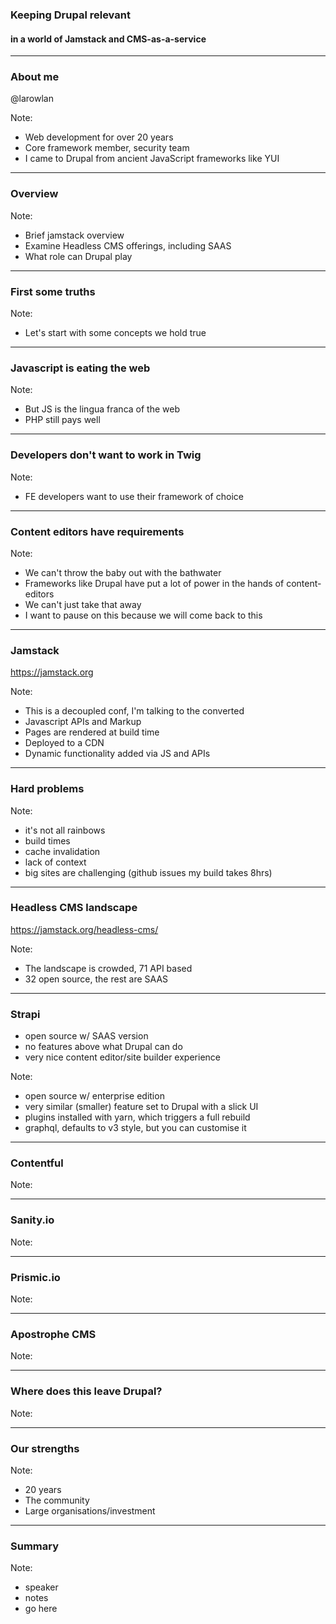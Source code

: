 <!-- .slide: data-background="./images/water.jpg" -->
### Keeping Drupal relevant 
#### in a world of Jamstack and CMS-as-a-service

---

### About me

@larowlan

Note:

- Web development for over 20 years
- Core framework member, security team
- I came to Drupal from ancient JavaScript frameworks like YUI

---

### ️Overview

Note:

- Brief jamstack overview
- Examine Headless CMS offerings, including SAAS
- What role can Drupal play

---

### First some truths

Note:

- Let's start with some concepts we hold true

---

### Javascript is eating the web

Note:

- But JS is the lingua franca of the web
- PHP still pays well

---

### Developers don't want to work in Twig

Note:

- FE developers want to use their framework of choice

---

### Content editors have requirements

Note:

- We can't throw the baby out with the bathwater
- Frameworks like Drupal have put a lot of power in the hands of content-editors
- We can't just take that away
- I want to pause on this because we will come back to this

---

<!-- .slide: class="jamstack" -->
### Jamstack

https://jamstack.org

Note:

- This is a decoupled conf, I'm talking to the converted
- Javascript APIs and Markup
- Pages are rendered at build time
- Deployed to a CDN
- Dynamic functionality added via JS and APIs

---

### Hard problems

Note:

- it's not all rainbows
- build times
- cache invalidation
- lack of context
- big sites are challenging (github issues my build takes 8hrs)

---

### Headless CMS landscape

https://jamstack.org/headless-cms/

Note:

- The landscape is crowded, 71 API based 
- 32 open source, the rest are SAAS

---

### Strapi

* open source w/ SAAS version
* no features above what Drupal can do
* very nice content editor/site builder experience

Note:

- open source w/ enterprise edition
- very similar (smaller) feature set to Drupal with a slick UI
- plugins installed with yarn, which triggers a full rebuild
- graphql, defaults to v3 style, but you can customise it

---

### Contentful

Note: 

---

### Sanity.io

Note:

---

### Prismic.io

Note:

---

### Apostrophe CMS

Note:

---

### Where does this leave Drupal?

Note:

---

### Our strengths

Note:

- 20 years
- The community
- Large organisations/investment

---

### Summary

Note:

- speaker
- notes
- go here
